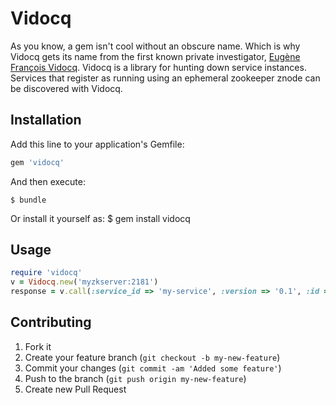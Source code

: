 # Vidocq

As you know, a gem isn't cool without an obscure name. Which is why Vidocq gets its name from the first known private investigator, [Eugène
François
Vidocq](http://en.wikipedia.org/wiki/Eug%C3%A8ne_Fran%C3%A7ois_Vidocq).
Vidocq is a library for hunting down service instances. Services that
register as running using an ephemeral zookeeper znode can be discovered
with Vidocq.

## Installation

Add this line to your application's Gemfile:
```ruby
gem 'vidocq'
```

And then execute:

    $ bundle

Or install it yourself as:
    $ gem install vidocq

## Usage
```ruby
require 'vidocq'
v = Vidocq.new('myzkserver:2181')
response = v.call(:service_id => 'my-service', :version => '0.1', :id => '42')
```

## Contributing

1. Fork it
2. Create your feature branch (`git checkout -b my-new-feature`)
3. Commit your changes (`git commit -am 'Added some feature'`)
4. Push to the branch (`git push origin my-new-feature`)
5. Create new Pull Request
